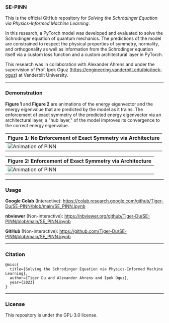 ### SE-PINN

This is the official GitHub repository for _Solving the Schrödinger Equation via Physics-Informed Machine Learning_.

In this research, a PyTorch model was developed and evaluated to solve the Schrodinger equation of quantum mechanics. The predictions of the model are constrained to respect the physical properties of symmetry, normality, and orthogonality as well as information from the Schrodinger equation itself via a custom loss function and a custom architectural layer in PyTorch.

This research was in collaboration with Alexander Ahrens and under the supervision of Prof. Ipek Oguz (https://engineering.vanderbilt.edu/bio/ipek-oguz) at Vanderbilt University.

---

### Demonstration

__Figure 1__ and __Figure 2__ are animations of the energy eigenvector and the energy eigenvalue that are predicted by the model as it trains. The enforcement of exact symmetry of the predicted energy eigenvector via an architectural layer, a "hub layer," of the model improves its convergence to the correct energy eigenvalue.

| **Figure 1**: No Enforcement of Exact Symmetry via Architecture |
| --- |
| ![Animation of PINN](assets/animation%20(no%20symmetry).gif) |

| **Figure 2**: Enforcement of Exact Symmetry via Architecture |
| --- |
| ![Animation of PINN](assets/animation.gif) |

---

### Usage

__Google Colab__ (Interactive): https://colab.research.google.com/github/Tiger-Du/SE-PINN/blob/main/SE_PINN.ipynb

__nbviewer__ (Non-interactive): https://nbviewer.org/github/Tiger-Du/SE-PINN/blob/main/SE_PINN.ipynb

__GitHub__ (Non-interactive): https://github.com/Tiger-Du/SE-PINN/blob/main/SE_PINN.ipynb

---

### Citation

```
@misc{
  title={Solving the Schrodinger Equation via Physics-Informed Machine Learning},
  author={Tiger Du and Alexander Ahrens and Ipek Oguz},
  year={2023}
}
```

---

### License

This repository is under the GPL-3.0 license.
